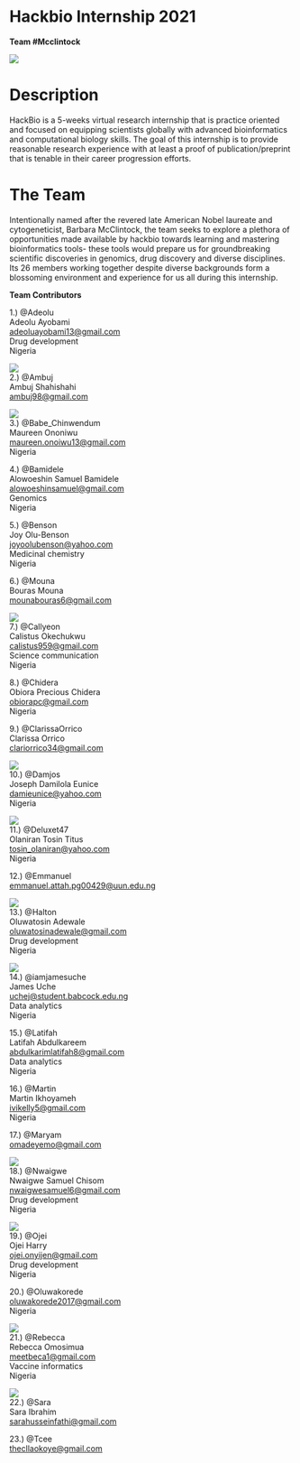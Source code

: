 # **Hackbio Internship 2021**

**Team #Mcclintock**

![](https://github.com/iamjamesuche/HACKBIO/blob/main/teammcclintock2021.png)
# Description

HackBio is a 5-weeks virtual research internship that is practice oriented and focused on equipping scientists globally with advanced bioinformatics and computational biology skills. The goal of this internship is to provide reasonable research experience with at least a proof of publication/preprint that is tenable in their career progression efforts.


# The Team

Intentionally named after the revered late American Nobel laureate and cytogeneticist, Barbara McClintock, the team seeks to explore a plethora of opportunities made available by hackbio towards learning and mastering bioinformatics tools- these tools would prepare us for groundbreaking scientific discoveries in genomics, drug discovery and diverse disciplines. Its 26 members working together despite diverse backgrounds form a blossoming environment and experience for us all during this internship.



**Team Contributors**

1.) @Adeolu<br>
Adeolu Ayobami<br>
adeoluayobami13@gmail.com<br>
Drug development<br>
Nigeria<br>

![](https://ca.slack-edge.com/T025KDN24L8-U029R7FGSDB-72cf92e2b264-48)<br>
2.) @Ambuj<br>
Ambuj Shahishahi<br>
ambuj98@gmail.com<br>

![](https://ca.slack-edge.com/T025KDN24L8-U029XJPN0PN-749d0cebae44-48)<br>
3.) @Babe_Chinwendum<br>
Maureen Ononiwu<br>
maureen.onoiwu13@gmail.com<br>
Nigeria<br>

4.) @Bamidele<br>
Alowoeshin Samuel Bamidele<br>
alowoeshinsamuel@gmail.com<br>
Genomics<br>
Nigeria<br>

5.) @Benson<br>
Joy Olu-Benson<br>
joyoolubenson@yahoo.com<br>
Medicinal chemistry<br>
Nigeria<br>

6.) @Mouna<br>
Bouras Mouna<br>
mounabouras6@gmail.com<br>

![](https://ca.slack-edge.com/T025KDN24L8-U029NHH5S9H-7faf0e5dd70d-48)<br>
7.) @Callyeon<br>
Calistus Okechukwu<br>
calistus959@gmail.com<br>
Science communication<br>
Nigeria<br>

8.) @Chidera<br>
Obiora Precious Chidera<br>
obiorapc@gmail.com<br>
Nigeria<br>

9.) @ClarissaOrrico<br>
Clarissa Orrico<br>
clariorrico34@gmail.com<br>

![](https://ca.slack-edge.com/T025KDN24L8-U029T9DLSFL-8f19a3c9b42b-48)<br>
10.) @Damjos<br>
Joseph Damilola Eunice<br>
damieunice@yahoo.com<br>
Nigeria<br>

![](https://ca.slack-edge.com/T025KDN24L8-U029TLQNQQK-383602ca910a-48)<br>
11.) @Deluxet47<br>
Olaniran Tosin Titus<br>
tosin_olaniran@yahoo.com<br>
Nigeria<br>


12.) @Emmanuel<br>
emmanuel.attah.pg00429@uun.edu.ng<br>

![](https://ca.slack-edge.com/T025KDN24L8-U029MMTRC2H-g7c0bd081857-72)<br>
13.) @Halton<br>
Oluwatosin Adewale <br>
oluwatosinadewale@gmail.com<br>
Drug development<br>
Nigeria<br>

![](https://ca.slack-edge.com/T025KDN24L8-U029YVCE6S0-c92baef5807d-48)<br>
14.) @iamjamesuche<br>
James Uche<br>
uchej@student.babcock.edu.ng<br>
Data analytics<br>
Nigeria<br>

15.) @Latifah<br>
Latifah Abdulkareem<br>
abdulkarimlatifah8@gmail.com<br>
Data analytics<br>
Nigeria<br>

16.) @Martin<br>
Martin Ikhoyameh<br>
ivikelly5@gmail.com<br>
Nigeria<br>

17.) @Maryam<br>
omadeyemo@gmail.com<br>

![](https://ca.slack-edge.com/T025KDN24L8-U029R6M538V-ba698de8acd8-48)<br>
18.) @Nwaigwe<br>
Nwaigwe Samuel Chisom<br>
nwaigwesamuel6@gmail.com<br>
Drug development<br>
Nigeria<br>

![](https://ca.slack-edge.com/T025KDN24L8-U029D6BDVFH-a251406d79e9-48)<br>
19.) @Ojei<br>
Ojei Harry<br>
ojei.onyijen@gmail.com<br>
Drug development<br>
Nigeria<br>

20.) @Oluwakorede<br>
oluwakorede2017@gmail.com<br>
Nigeria<br>

![](https://ca.slack-edge.com/T025KDN24L8-U029ME96M7G-7704a11e41ac-48)<br>
21.) @Rebecca<br>
Rebecca Omosimua<br>
meetbeca1@gmail.com<br>
Vaccine informatics<br>
Nigeria<br>

![](https://ca.slack-edge.com/T025KDN24L8-U029QURSQ2H-446edc248234-48)<br>
22.) @Sara<br>
Sara Ibrahim<br>
sarahusseinfathi@gmail.com<br>

23.) @Tcee<br>
thecllaokoye@gmail.com<br>